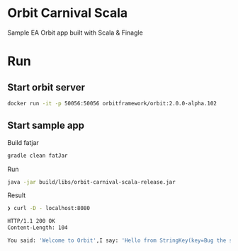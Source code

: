 Orbit Carnival Scala
=====
Sample EA Orbit app built with Scala & Finagle

# Run

## Start orbit server
```sh
docker run -it -p 50056:50056 orbitframework/orbit:2.0.0-alpha.102
```

## Start sample app

Build fatjar
```sh
gradle clean fatJar
```

Run
```sh
java -jar build/libs/orbit-carnival-scala-release.jar
```

Result
```sh
❯ curl -D - localhost:8080

HTTP/1.1 200 OK
Content-Length: 104

You said: 'Welcome to Orbit',I say: 'Hello from StringKey(key=Bug the system) at node 3d1jUlab8HDyd9fN!'
```